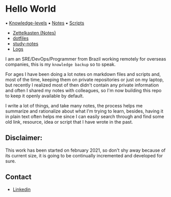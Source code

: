 # Hello World

▪️ [Knowledge-levels](./knowledge-levels.md)
▪️ [Notes](./notes)
▪️ [Scripts](./scripts)

- [Zettelkasten (Notes)](https://github.com/bruno-yamada/zet)
- [dotfiles](https://github.com/bruno-yamada/dotfiles)
- [study-notes](https://github.com/bruno-yamada/study-notes)
- [Logs](./logs)

I am an SRE/DevOps/Programmer from Brazil working remotely for overseas companies, this is my `knowledge backup` so to speak.

For ages I have been doing a lot notes on markdown files and scripts and, most of the time, keeping them on private repositories or just on my laptop, but recently I realized most of then didn't contain any private information and often I shared my notes with colleagues, so I'm now building this repo to keep it openly available by default.

I write a lot of things, and take many notes, the process helps me summarize and rationalize about what I'm trying to learn, besides, having it in plain text often helps me since I can easily search through and find some old link, resource, idea or script that I have wrote in the past.

## Disclaimer:
This work has been started on february 2021, so don't shy away because of its current size, it is going to be continually incremented and developed for sure.

## Contact
- [Linkedin](https://www.linkedin.com/in/bruno-yamada/)
